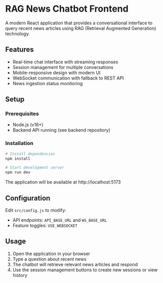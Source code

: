 # RAG News Chatbot Frontend

A modern React application that provides a conversational interface to query recent news articles using RAG (Retrieval Augmented Generation) technology.

## Features

- Real-time chat interface with streaming responses
- Session management for multiple conversations
- Mobile-responsive design with modern UI
- WebSocket communication with fallback to REST API
- News ingestion status monitoring

## Setup

### Prerequisites

- Node.js (v16+)
- Backend API running (see backend repository)

### Installation

```bash
# Install dependencies
npm install

# Start development server
npm run dev
```

The application will be available at http://localhost:5173

## Configuration

Edit `src/config.js` to modify:

- API endpoints: `API_BASE_URL` and `WS_BASE_URL`
- Feature toggles: `USE_WEBSOCKET`

## Usage

1. Open the application in your browser
2. Type a question about recent news
3. The chatbot will retrieve relevant news articles and respond
4. Use the session management buttons to create new sessions or view history
